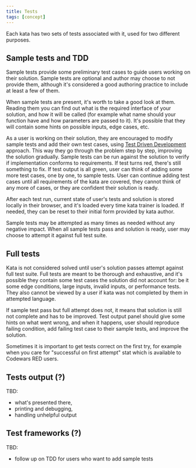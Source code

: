 ```yaml
---
title: Tests
tags: [concept]
---
```



Each kata has two sets of tests associated with it, used for two different purposes.

## Sample tests and TDD

Sample tests provide some preliminary test cases to guide users working on their solution. Sample tests are optional and author may choose to not provide them, although it's considered a good authoring practice to include at least a few of them.

When sample tests are present, it's worth to take a good look at them. Reading them you can find out what is the required interface of your solution, and how it will be called (for example what name should your function have and how parameters are passed to it). It's possible that they will contain some hints on possible inputs, edge cases, etc.

As a user is working on their solution, they are encouraged to modify sample tests and add their own test cases, using [Test Driven Development](https://en.wikipedia.org/wiki/Test-driven_development) approach. This way they go through the problem step by step, improving the solution gradually. Sample tests can be run against the solution to verify if implementation conforms to requirements. If test turns red, there's still something to fix. If test output is all green, user can think of adding some more test cases, one by one, to sample tests. User can continue adding test cases until all requirements of the kata are covered, they cannot think of any more of cases, or they are confident their solution is ready.

After each test run, current state of user's tests and solution is stored locally in their browser, and it's loaded every time kata trainer is loaded. If needed, they can be reset to their initial form provided by kata author.

Sample tests may be attempted as many times as needed without any negative impact. When all sample tests pass and solution is ready, user may choose to attempt it against full test suite.

## Full tests

Kata is not considered solved until user's solution passes attempt against full test suite. Full tests are meant to be thorough and exhaustive, and it's possible they contain some test cases the solution did not account for: be it some edge conditions, large inputs, invalid inputs, or performance tests. They also cannot be viewed by a user if kata was not completed by them in attempted language.

If sample test pass but full attempt does not, it means that solution is still not complete and has to be improved. Test output panel should give some hints on what went wrong, and when it happens, user should reproduce failing condition, add failing test case to their sample tests, and improve the solution.

Sometimes it is important to get tests correct on the first try, for example when you care for "successful on first attempt" stat which is available to Codewars RED users.

## Tests output (?)

TBD:

- what's presented there,
- printing and debugging,
- handling unhelpful output

## Test frameworks (?)

TBD:

- follow up on TDD for users who want to add sample tests
